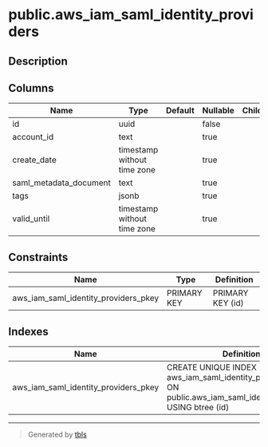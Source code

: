 # public.aws_iam_saml_identity_providers

## Description

## Columns

| Name | Type | Default | Nullable | Children | Parents | Comment |
| ---- | ---- | ------- | -------- | -------- | ------- | ------- |
| id | uuid |  | false |  |  |  |
| account_id | text |  | true |  |  |  |
| create_date | timestamp without time zone |  | true |  |  |  |
| saml_metadata_document | text |  | true |  |  |  |
| tags | jsonb |  | true |  |  |  |
| valid_until | timestamp without time zone |  | true |  |  |  |

## Constraints

| Name | Type | Definition |
| ---- | ---- | ---------- |
| aws_iam_saml_identity_providers_pkey | PRIMARY KEY | PRIMARY KEY (id) |

## Indexes

| Name | Definition |
| ---- | ---------- |
| aws_iam_saml_identity_providers_pkey | CREATE UNIQUE INDEX aws_iam_saml_identity_providers_pkey ON public.aws_iam_saml_identity_providers USING btree (id) |

---

> Generated by [tbls](https://github.com/k1LoW/tbls)
